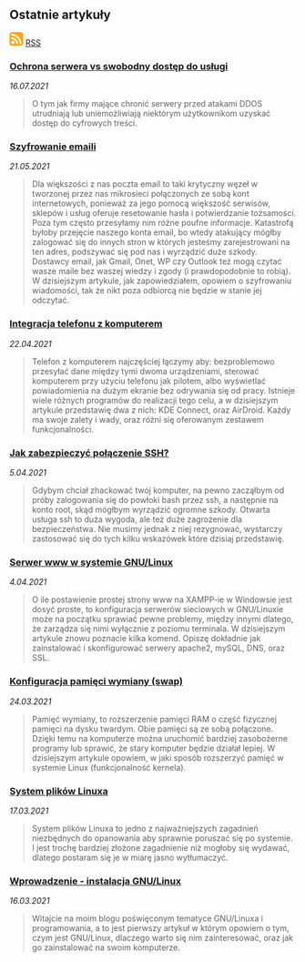## Ostatnie artykuły

<a href="feed.xml" download>![icon](images/rss-icon.svg)</a> <a href="feed.xml" download>RSS</a>

### [Ochrona serwera vs swobodny dostęp do usługi](ochrona-serwera-vs-swobodny-dostęp-do-usługi.md)

*16.07.2021*

> O tym jak firmy mające chronić serwery przed atakami DDOS utrudniają lub uniemożliwiają niektórym użytkownikom uzyskać dostęp do cyfrowych treści.

### [Szyfrowanie emaili](szyfrowanie-emaili.md)

*21.05.2021*

> Dla większości z nas poczta email to taki krytyczny węzeł w tworzonej przez nas mikrosieci połączonych ze sobą kont internetowych, ponieważ za jego pomocą większość serwisów, sklepów i usług oferuje resetowanie hasła i potwierdzanie tożsamości. Poza tym często przesyłamy nim różne poufne informacje. Katastrofą byłoby przejęcie naszego konta email, bo wtedy atakujący mógłby zalogować się do innych stron w których jesteśmy zarejestrowani na ten adres, podszywać się pod nas i wyrządzić duże szkody. Dostawcy email, jak Gmail, Onet, WP czy Outlook też mogą czytać wasze maile bez waszej wiedzy i zgody (i prawdopodobnie to robią). W dzisiejszym artykule, jak zapowiedziałem, opowiem o szyfrowaniu wiadomości, tak że nikt poza odbiorcą nie będzie w stanie jej odczytać.

### [Integracja telefonu z komputerem](integracja-telefonu-z-komputerem.md)

*22.04.2021*

> Telefon z komputerem najczęściej łączymy aby: bezproblemowo przesyłać dane między tymi dwoma urządzeniami, sterować komputerem przy użyciu telefonu jak pilotem, albo wyświetlać powiadomienia na dużym ekranie bez odrywania się od pracy. Istnieje wiele różnych programów do realizacji tego celu, a w dzisiejszym artykule przedstawię dwa z nich: KDE Connect, oraz AirDroid. Każdy ma swoje zalety i wady, oraz różni się oferowanym zestawem funkcjonalności.

### [Jak zabezpieczyć połączenie SSH?](jak-zabezpieczyć-połączenie-ssh.md)

*5.04.2021*

> Gdybym chciał zhackować twój komputer, na pewno zacząłbym od próby zalogowania się do powłoki bash przez ssh, a następnie na konto root, skąd mógłbym wyrządzić ogromne szkody. Otwarta usługa ssh to duża wygoda, ale też duże zagrożenie dla bezpieczeństwa. Nie musimy jednak z niej rezygnować, wystarczy zastosować się do tych kilku wskazówek które dzisiaj przedstawię.

### [Serwer www w systemie GNU/Linux](serwer-www-w-systemie-gnu-linux.md)

*4.04.2021*

> O ile postawienie prostej strony www na XAMPP-ie w Windowsie jest dosyć proste, to konfiguracja serwerów sieciowych w GNU/Linuxie może na początku sprawiać pewne problemy, między innymi dlatego, że zarządza się nimi wyłącznie z poziomu terminala. W dzisiejszym artykule znowu poznacie kilka komend. Opiszę dokładnie jak zainstalować i skonfigurować serwery apache2, mySQL, DNS, oraz SSL.

### [Konfiguracja pamięci wymiany (swap)](konfiguracja-pamięci-wymiany-swap.md)

*24.03.2021*

> Pamięć wymiany, to rozszerzenie pamięci RAM o część fizycznej pamięci na dysku twardym. Obie pamięci są ze sobą połączone. Dzięki temu na komputerze można uruchomić bardziej zasobożerne programy lub sprawić, że stary komputer będzie działał lepiej. W dzisiejszym artykule opowiem, w jaki sposób rozszerzyć pamięć w systemie Linux (funkcjonalność kernela).

### [System plików Linuxa](system-plików-linuxa.md)

*17.03.2021*

> System plików Linuxa to jedno z najważniejszych zagadnień niezbędnych do opanowania aby sprawnie poruszać się po systemie. I jest trochę bardziej złożone zagadnienie niż mogłoby się wydawać, dlatego postaram się je w miarę jasno wytłumaczyć.

### [Wprowadzenie - instalacja GNU/Linux](wprowadzenie-instalacja-gnu-linux.md)

*16.03.2021*

> Witajcie na moim blogu poświęconym tematyce GNU/Linuxa i programowania, a to jest pierwszy artykuł w którym opowiem o tym, czym jest GNU/Linux, dlaczego warto się nim zainteresować, oraz jak go zainstalować na swoim komputerze.

